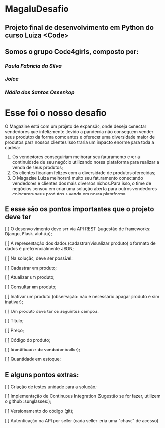 # MagaluDesafio
## Projeto final de desenvolvimento em Python do curso Luiza &lt;Code> ##

## Somos o grupo Code4girls, composto por:

### *Paula Fabrícia da Silva* 

### *Joice*

### *Nádia dos Santos Ossenkop*


# Esse foi o nosso desafio #

O Magazine está com um projeto de expansão, onde deseja conectar vendedores que infelizmente devido a pandemia não conseguem vender seus produtos da forma como antes e oferecer uma diversidade maior de produtos para nossos clientes.Isso traria um impacto enorme para toda a cadeia:

1. Os vendedores conseguiriam melhorar seu faturamento e ter a continuidade de seu negócio utilizando nossa plataforma para realizar a venda de seus produtos;
2. Os clientes ficariam felizes com a diversidade de produtos oferecidas;
3. O Magazine Luiza melhorará muito seu faturamento conectando vendedores e clientes dos mais diversos nichos.Para isso, o time de negócios pensou em criar uma solução aberta para outros vendedores colocarem seus produtos a venda em nossa plataforma.

## E esse são os pontos importantes que o projeto deve ter ##

  <p>[ ] O desenvolvimento deve ser via API REST (sugestão de frameworks: Django, Flask, aiohttp);<p>
  <p>[ ] A representação dos dados (cadastrar/visualizar produto) o formato de dados é preferencialmente JSON;<p>
  <p>[ ] Na solução, deve ser possível:<p>
  <p>[ ] Cadastrar um produto;<p>
  <p>[ ] Atualizar um produto;<p>
  <p>[ ] Consultar um produto;<p>
  <p>[ ] Inativar um produto (observação: não é necessário apagar produto e sim inativar);<p>
  <p>[ ] Um produto deve ter os seguintes campos:<p>
  <p>[ ] Título;<p>
  <p>[ ] Preço;<p>
  <p>[ ] Código do produto;<p>
  <p>[ ] Identificador do vendedor (seller);<p>
  <p>[ ] Quantidade em estoque;<p>
  
  
## E alguns pontos extras: ##

<p>[ ] Criação de testes unidade para a solução;<p>
<p>[ ] Implementação de Continuous Integration (Sugestão se for fazer, utilizem o github :sunglasses:);<p>
<p>[ ] Versionamento do código (git);<p>
<p>[ ] Autenticação na API por seller (cada seller teria uma "chave" de acesso)
<p>

